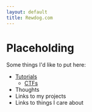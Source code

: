 ```yaml
---
layout: default
title: Rewdog.com
---
```

# Placeholding
Some things I'd like to put here:
- [Tutorials](tutorials)
    - [CTFs](ctfs)
- Thoughts
- Links to my projects
- Links to things I care about
